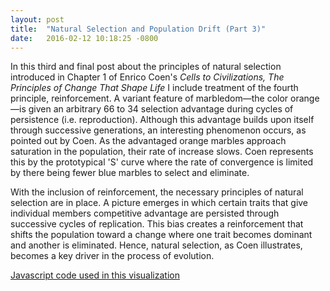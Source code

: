 ```yaml
---
layout: post
title:  "Natural Selection and Population Drift (Part 3)"
date:   2016-02-12 10:18:25 -0800
---
```

In this third and final post about the principles of natural selection introduced in Chapter 1 of Enrico Coen's *Cells to Civilizations, The Principles of Change That Shape Life* I include treatment of the fourth principle, reinforcement. A variant feature of marbledom—the color orange—is given an arbitrary 66 to 34 selection advantage during cycles of persistence (i.e. reproduction). Although this advantage builds upon itself through successive generations, an interesting phenomenon occurs, as pointed out by Coen. As the advantaged orange marbles approach saturation in the population, their rate of increase slows. Coen represents this by the prototypical 'S' curve where the rate of convergence is limited by there being fewer blue marbles to select and eliminate.

<div id="ratio"></div>
<div id="alphaPack"></div>
<div id="control"></div>

<meta name="viewport" content="width=device-width, initial-scale=1">
<link rel="stylesheet" href="http://code.jquery.com/mobile/1.4.5/jquery.mobile-1.4.5.min.css">
<script src="http://code.jquery.com/jquery-1.11.3.min.js"></script>
<script src="http://code.jquery.com/mobile/1.4.5/jquery.mobile-1.4.5.min.js"></script>

<script src="/assets/js_libs/d3.min.js" charset="utf-8"></script>
<script src="/assets/js_libs/underscore-min.js"></script>
<script src="/assets/custom_js/MarblesSim_bias_3.js"></script>

With the inclusion of reinforcement, the necessary principles of natural selection are in place. A picture emerges in which certain traits that give individual members competitive advantage are persisted through successive cycles of replication. This bias creates a reinforcement that shifts the population toward a change where one trait becomes dominant and another is eliminated. Hence, natural selection, as Coen illustrates, becomes a key driver in the process of evolution.

[Javascript code used in this visualization](https://github.com/Qyoom/qyoom.github.io/tree/master/assets/custom_js/MarblesSim_bias_3.js.js)


